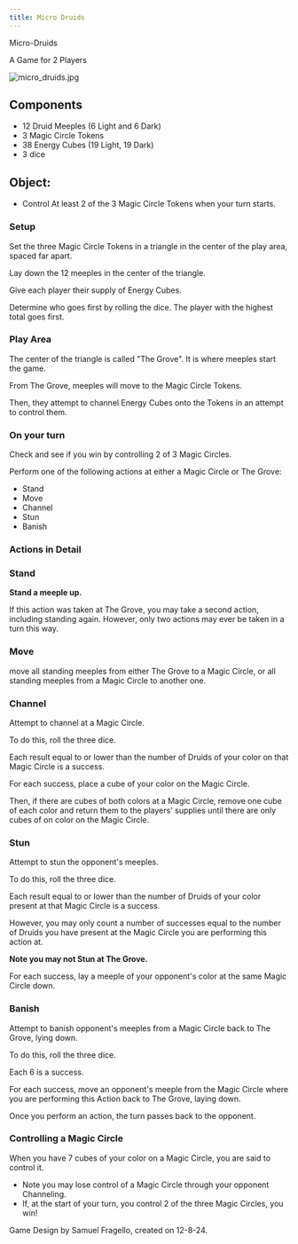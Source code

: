 ```yaml
---
title: Micro Druids
---
```


Micro-Druids 

A Game for 2 Players

![micro_druids.jpg](/games/micro_druids.jpg)

## Components

- 12 Druid Meeples (6 Light and 6 Dark)
- 3 Magic Circle Tokens
- 38 Energy Cubes (19 Light, 19 Dark)
- 3 dice

## Object: 

- Control At least 2 of the 3 Magic Circle Tokens when your turn starts.

### Setup

Set the three Magic Circle Tokens in a triangle in the center of the play area, spaced far apart. 

Lay down the 12 meeples in the center of the triangle.

Give each player their supply of Energy Cubes.

Determine who goes first by rolling the dice. The player with the highest total goes first.


### Play Area

The center of the triangle is called "The Grove". It is where meeples start the game. 

From The Grove, meeples will move to the Magic Circle Tokens. 

Then, they attempt to channel Energy Cubes onto the Tokens in an attempt to control them.

### On your turn

Check and see if you win by controlling 2 of 3 Magic Circles.

Perform one of the following actions at either a Magic Circle or The Grove:

 - Stand
 - Move
 - Channel
 - Stun
 - Banish


### Actions in Detail

###  Stand

 **Stand a meeple up.**

 If this action was taken at The Grove, you may take a second action, including standing again.  However, only two actions may ever be taken in a turn this way.

### Move 

move all standing meeples from either The Grove to a Magic Circle, or all standing meeples from a Magic Circle to another one.

### Channel

Attempt to channel at a Magic Circle. 

 To do this, roll the three dice. 

 Each result equal to or lower than the number of Druids of your color on that Magic Circle is a success.

 For each success, place a cube of your color on the Magic Circle.

 Then, if there are cubes of both colors at a Magic Circle, remove one cube of each color and return them to the players' supplies until there are only cubes of on color on the Magic Circle.

###  Stun

Attempt to stun the opponent's meeples. 

 To do this, roll the three dice.

 Each result equal to or lower than the number of Druids of your color present at that Magic Circle is a success. 

 However, you may only count a number of successes equal to the number of Druids you have present at the Magic Circle you are performing this action at. 

 **Note you may not Stun at The Grove.**

 For each success, lay a meeple of your opponent's color at the same Magic Circle down.

###  Banish

Attempt to banish opponent's meeples from a Magic Circle back to The Grove, lying down.

 To do this, roll the three dice. 

 Each 6 is a success.

 For each success, move an opponent's meeple from the Magic Circle where you are performing this Action back to The Grove, laying down.

Once you perform an action, the turn passes back to the opponent.

### Controlling a Magic Circle

 When you have 7 cubes of your color on a Magic Circle, you are said to control it. 
- Note you may lose control of a Magic Circle through your opponent Channeling.
- If, at the start of your turn, you control 2 of the three Magic Circles, you win!

Game Design by Samuel Fragello, created on 12-8-24.